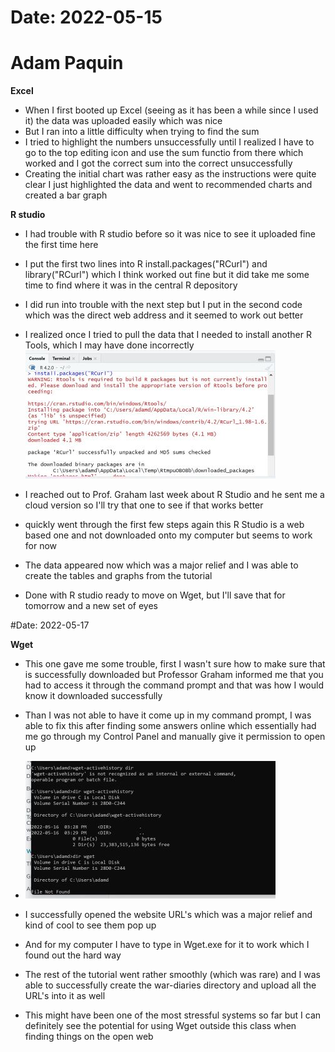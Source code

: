 # Date: 2022-05-15
# Adam Paquin
**Excel**

+ When I first booted up Excel (seeing as it has been a while since I used it) the data was uploaded easily which was nice
+ But I ran into a little difficulty when trying to find the sum
+ I tried to highlight the numbers unsuccessfully until I realized I have to go to the top editing icon and use the sum functio from there which worked and I got the correct sum into the correct unsuccessfully
+ Creating the initial chart was rather easy as the instructions were quite clear I just highlighted the data and went to recommended charts and created a bar graph

**R studio**

+ I had trouble with R studio before so it was nice to see it uploaded fine the first time here
+ I put the first two lines into R install.packages("RCurl") and library("RCurl") which I think worked out fine but it did take me some time to find where it was in the central R depository
+ I did run into trouble with the next step but I put in the second code which was the direct web address and it seemed to work out better
+ I realized once I tried to pull the data that I needed to install another R Tools, which I may have done incorrectly ![Error message](https://raw.githubusercontent.com/Adam33dp/-hist3814-materials/main/part-2.md/R%20studio%20Mini%20one.jpg?token=GHSAT0AAAAAABUFFQNKKOTTPIUIDNGLD54AYUD3GUQ)

+ I reached out to Prof. Graham last week about R Studio and he sent me a cloud version so I'll try that one to see if that works better
+ quickly went through the first few steps again this R Studio is a web based one and not downloaded onto my computer but seems to work for now
+ The data appeared now which was a major relief and I was able to create the tables and graphs from the tutorial

+ Done with R studio ready to move on Wget, but I'll save that for tomorrow and a new set of eyes

#Date: 2022-05-17

**Wget**
* This one gave me some trouble, first I wasn't sure how to make sure that is successfully downloaded but Professor Graham informed me that you had to access it through the command prompt and that was how I would know it downloaded successfully

* Than I was not able to have it come up in my command prompt, I was able to fix this after finding some answers online which essentially had me go through my Control Panel and manually give it permission to open up
* ![Error message](https://github.com/Adam33dp/-hist3814-materials/blob/main/part-2.md/wget%20problems%20mini%20version.jpg)
* I successfully opened the website URL's which was a major relief and kind of cool to see them pop up
* And for my computer I have to type in Wget.exe for it to work which I found out the hard way
* The rest of the tutorial went rather smoothly (which was rare) and I was able to successfully create the war-diaries directory and upload all the URL's into it as well
* This might have been one of the most stressful systems so far but I can definitely see the potential for using Wget outside this class when finding things on the open web
